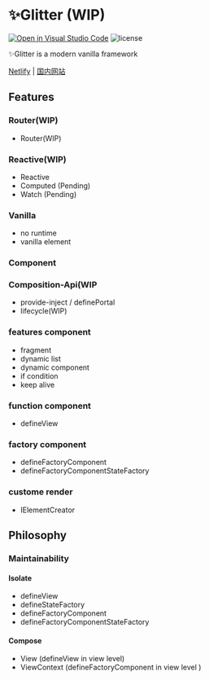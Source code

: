 # ✨Glitter (WIP)

[![Open in Visual Studio Code](https://open.vscode.dev/badges/open-in-vscode.svg)](https://open.vscode.dev/Akimotorakiyu/glitter) ![license](https://img.shields.io/github/license/Akimotorakiyu/glitter)

✨Glitter is a modern vanilla framework

[Netlify](https://glitter-work.netlify.app/) | [国内网站](https://glitter-5g2wqb7gd1e49cc0-1259330986.ap-shanghai.app.tcloudbase.com/)

## Features

### Router(WIP)

- Router(WIP)

### Reactive(WIP)

- Reactive
- Computed (Pending)
- Watch (Pending)

### Vanilla

- no runtime
- vanilla element

### Component

### Composition-Api(WIP

- provide-inject / definePortal
- lifecycle(WIP)

### features component

- fragment
- dynamic list
- dynamic component
- if condition
- keep alive

### function component

- defineView

### factory component

- defineFactoryComponent
- defineFactoryComponentStateFactory

### custome render

- IElementCreator

## Philosophy

### Maintainability

#### Isolate

- defineView
- defineStateFactory
- defineFactoryComponent
- defineFactoryComponentStateFactory

#### Compose

- View (defineView in view level)
- ViewContext (defineFactoryComponent in view level )
